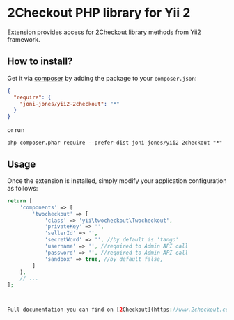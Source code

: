 2Checkout PHP library for Yii 2
=====================================

Extension provides access for [2Checkout library](https://github.com/2Checkout/2checkout-php) methods from Yii2 framework.

How to install?
---------------

Get it via [composer](http://getcomposer.org/) by adding the package to your `composer.json`:

```json
{
  "require": {
    "joni-jones/yii2-2checkout": "*"
  }
}
```

or run

```
php composer.phar require --prefer-dist joni-jones/yii2-2checkout "*"
```

Usage
-----

Once the extension is installed, simply modify your application configuration as follows:

```php
return [
    'components' => [
        'twocheckout' => [
            'class' => 'yii\twocheckout\Twocheckout',
            'privateKey' => '',
            'sellerId' => '',
            'secretWord' => '', //by default is 'tango'
            'username' => '', //required to Admin API call
            'password' => '', //required to Admin API call
            'sandbox' => true, //by default false,
        ]
    ],
    // ...
];



Full documentation you can find on [2Checkout](https://www.2checkout.com/documentation/libraries/php) site.